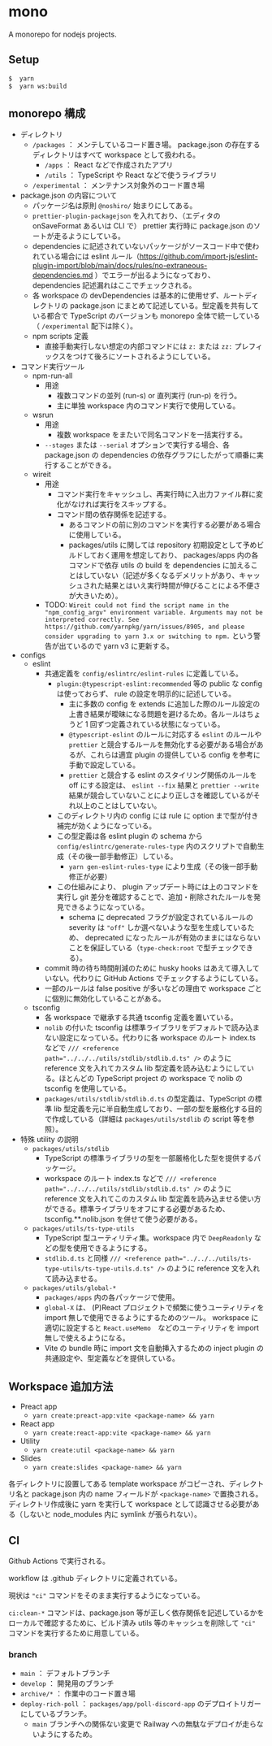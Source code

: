 # mono

A monorepo for nodejs projects.

## Setup

```sh
$  yarn
$  yarn ws:build
```

## monorepo 構成

-   ディレクトリ
    -   `/packages` ： メンテしているコード置き場。 package.json の存在するディレクトリはすべて workspace として扱われる。
        -   `/apps` ： React などで作成されたアプリ
        -   `/utils` ： TypeScript や React などで使うライブラリ
    -   `/experimental` ： メンテナンス対象外のコード置き場
-   package.json の内容について
    -   パッケージ名は原則 `@noshiro/` 始まりにしてある。
    -   `prettier-plugin-packagejson` を入れており、（エディタの onSaveFormat あるいは CLI で） prettier 実行時に package.json のソートが走るようにしている。
    -   dependencies に記述されていないパッケージがソースコード中で使われている場合には eslint ルール（https://github.com/import-js/eslint-plugin-import/blob/main/docs/rules/no-extraneous-dependencies.md ）でエラーが出るようになっており、 dependencies 記述漏れはここでチェックされる。
    -   各 workspace の devDependencies は基本的に使用せず、ルートディレクトリの package.json にまとめて記述している。型定義を共有している都合で TypeScript のバージョンも monorepo 全体で統一している（ `/experimental` 配下は除く）。
    -   npm scripts 定義
        -   直接手動実行しない想定の内部コマンドには `z:` または `zz:` プレフィックスをつけて後ろにソートされるようにしている。
-   コマンド実行ツール
    -   npm-run-all
        -   用途
            -   複数コマンドの並列 (run-s) or 直列実行 (run-p) を行う。
            -   主に単独 workspace 内のコマンド実行で使用している。
    -   wsrun
        -   用途
            -   複数 workspace をまたいで同名コマンドを一括実行する。
        -   `--stages` または `--serial` オプションで実行する場合、各 package.json の dependencies の依存グラフにしたがって順番に実行することができる。
    -   wireit
        -   用途
            -   コマンド実行をキャッシュし、再実行時に入出力ファイル群に変化がなければ実行をスキップする。
            -   コマンド間の依存関係を記述する。
                -   あるコマンドの前に別のコマンドを実行する必要がある場合に使用している。
                -   packages/utils に関しては repository 初期設定として予めビルドしておく運用を想定しており、 packages/apps 内の各コマンドで依存 utils の build を dependencies に加えることはしていない（記述が多くなるデメリットがあり、キャッシュされた結果とはいえ実行時間が伸びることによる不便さが大きいため）。
        -   TODO: `Wireit could not find the script name in the "npm_config_argv" environment variable. Arguments may not be interpreted correctly. See https://github.com/yarnpkg/yarn/issues/8905, and please consider upgrading to yarn 3.x or switching to npm.` という警告が出ているので yarn v3 に更新する。
-   configs
    -   eslint
        -   共通定義を `config/eslintrc/eslint-rules` に定義している。
            -   `plugin:@typescript-eslint:recommended` 等の public な config は使っておらず、 rule の設定を明示的に記述している。
                -   主に多数の config を extends に追加した際のルール設定の上書き結果が曖昧になる問題を避けるため。各ルールはちょうど 1 回ずつ定義されている状態になっている。
                -   `@typescript-eslint` のルールに対応する `eslint` のルールや `prettier` と競合するルールを無効化する必要がある場合があるが、これらは適宜 plugin の提供している config を参考に手動で設定している。
                -   `prettier` と競合する eslint のスタイリング関係のルールを off にする設定は、 `eslint --fix` 結果と `prettier --write` 結果が競合していないことにより正しさを確認しているがそれ以上のことはしていない。
            -   このディレクトリ内の config には rule に option まで型が付き補完が効くようになっている。
            -   この型定義は各 eslint plugin の schema から `config/eslintrc/generate-rules-type` 内のスクリプトで自動生成（その後一部手動修正）している。
                -   `yarn gen-eslint-rules-type` により生成（その後一部手動修正が必要）
            -   この仕組みにより、 plugin アップデート時には上のコマンドを実行し git 差分を確認することで、追加・削除されたルールを発見できるようになっている。
                -   schema に deprecated フラグが設定されているルールの severity は `"off"` しか選べないような型を生成しているため、 deprecated になったルールが有効のままにはならないことを保証している（`type-check:root` で型チェックできる）。
        -   commit 時の待ち時間削減のために husky hooks はあえて導入していない。代わりに GitHub Actions でチェックするようにしている。
        -   一部のルールは false positive が多いなどの理由で workspace ごとに個別に無効化していることがある。
    -   tsconfig
        -   各 workspace で継承する共通 tsconfig 定義を置いている。
        -   `nolib` の付いた tsconfig は標準ライブラリをデフォルトで読み込まない設定になっている。代わりに各 workspace のルート index.ts などで `/// <reference path="../../../utils/stdlib/stdlib.d.ts" />` のように reference 文を入れてカスタム lib 型定義を読み込むようにしている。ほとんどの TypeScript project の workspace で nolib の tsconfig を使用している。
        -   `packages/utils/stdlib/stdlib.d.ts` の型定義は、TypeScript の標準 lib 型定義を元に半自動生成しており、一部の型を厳格化する目的で作成している（詳細は `packages/utils/stdlib` の script 等を参照）。
-   特殊 utility の説明
    -   `packages/utils/stdlib`
        -   TypeScript の標準ライブラリの型を一部厳格化した型を提供するパッケージ。
        -   workspace のルート index.ts などで `/// <reference path="../../../utils/stdlib/stdlib.d.ts" />` のように reference 文を入れてこのカスタム lib 型定義を読み込ませる使い方ができる。標準ライブラリをオフにする必要があるため、 tsconfig.\*\*.nolib.json を併せて使う必要がある。
    -   `packages/utils/ts-type-utils`
        -   TypeScript 型ユーティリティ集。workspace 内で `DeepReadonly` などの型を使用できるようにする。
        -   `stdlib.d.ts` と同様 `/// <reference path="../../../utils/ts-type-utils/ts-type-utils.d.ts" />` のように reference 文を入れて読み込ませる。
    -   `packages/utils/global-*`
        -   `packages/apps` 内の各パッケージで使用。
        -   `global-X` は、 (P)React プロジェクトで頻繁に使うユーティリティを import 無しで使用できるようにするためのツール。 workspace に適切に設定すると `React.useMemo`　などのユーティリティを import 無しで使えるようになる。
        -   Vite の bundle 時に import 文を自動挿入するための inject plugin の共通設定や、型定義などを提供している。

## Workspace 追加方法

-   Preact app
    -   `yarn create:preact-app:vite <package-name> && yarn`
-   React app
    -   `yarn create:react-app:vite <package-name> && yarn`
-   Utility
    -   `yarn create:util <package-name> && yarn`
-   Slides
    -   `yarn create:slides <package-name> && yarn`

各ディレクトリに設置してある template workspace がコピーされ、ディレクトリ名と package.json 内の name フィールドが `<package-name>` で置換される。
ディレクトリ作成後に yarn を実行して workspace として認識させる必要がある（しないと node_modules 内に symlink が張られない）。

## CI

Github Actions で実行される。

workflow は .github ディレクトリに定義されている。

現状は `"ci"` コマンドをそのまま実行するようになっている。

`ci:clean-*` コマンドは、package.json 等が正しく依存関係を記述しているかをローカルで確認するために、ビルド済み utils 等のキャッシュを削除して `"ci"` コマンドを実行するために用意している。

### branch

-   `main` ： デフォルトブランチ
-   `develop` ： 開発用のブランチ
-   `archive/*` ： 作業中のコード置き場
-   `deploy-rich-poll` ： `packages/app/poll-discord-app` のデプロイトリガーにしているブランチ。
    -   `main` ブランチへの関係ない変更で Railway への無駄なデプロイが走らないようにするため。
